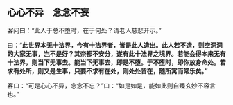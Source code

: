 ##  心心不异　念念不妄

客问曰：“此人于总不堕时，在于何处？请老人慈悲开示。”

曰：“**此世界本无十法界，今有十法界者，皆是此人造出。此人若不造，则空洞洞的大家无事，岂不是好？其奈都不安分，遂有此十法界之境界。若能会得本来无有十法界，则当下无事去。能当下无事去，即是不堕。于不堕时，即你放身命处。若求有处所，则又是生事，只要不求有在处，则处处皆在，随所寓而常乐矣。”**

客曰：“可是心心不异，念念不忘？”曰：“如是如是，能如此则自臻玄妙不容言也。”

